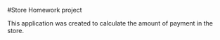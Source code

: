 #Store
Homework project

This application was created to calculate the amount
of payment in the store.